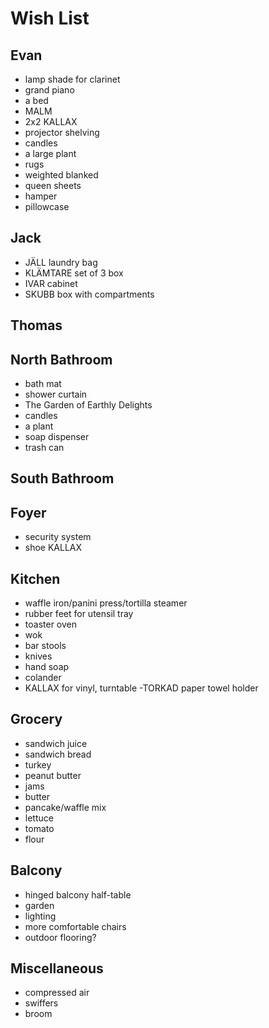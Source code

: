 # Wish List
## Evan
- lamp shade for clarinet
- grand piano
- a bed
- MALM
- 2x2 KALLAX
- projector shelving
- candles
- a large plant
- rugs
- weighted blanked
- queen sheets
- hamper
- pillowcase

## Jack
- JÄLL laundry bag
- KLÄMTARE set of 3 box
- IVAR cabinet
- SKUBB box with compartments

## Thomas

## North Bathroom
- bath mat
- shower curtain
- The Garden of Earthly Delights
- candles
- a plant
- soap dispenser
- trash can

## South Bathroom

## Foyer
- security system
- shoe KALLAX

## Kitchen
- waffle iron/panini press/tortilla steamer
- rubber feet for utensil tray
- toaster oven
- wok
- bar stools
- knives
- hand soap
- colander
- KALLAX for vinyl, turntable
-TORKAD paper towel holder

## Grocery
- sandwich juice
- sandwich bread
- turkey
- peanut butter
- jams
- butter
- pancake/waffle mix
- lettuce
- tomato
- flour

## Balcony
- hinged balcony half-table
- garden
- lighting
- more comfortable chairs
- outdoor flooring?

## Miscellaneous
- compressed air
- swiffers
- broom
